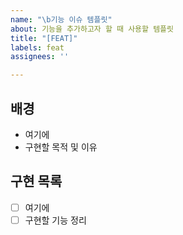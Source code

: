 ```yaml
---
name: "\b기능 이슈 템플릿"
about: 기능을 추가하고자 할 때 사용할 템플릿
title: "[FEAT]"
labels: feat
assignees: ''

---
```


## 배경

- 여기에
- 구현할 목적 및 이유

## 구현 목록

- [ ] 여기에
- [ ] 구현할 기능 정리
